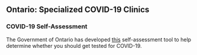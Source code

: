 ## Ontario: Specialized COVID-19 Clinics

### COVID-19 Self-Assessment

The Government of Ontario has developed [this](https://www.ontario.ca/page/2019-novel-coronavirus-covid-19-self-assessment) self-assessment tool to help determine whether you should get tested for COVID-19.

